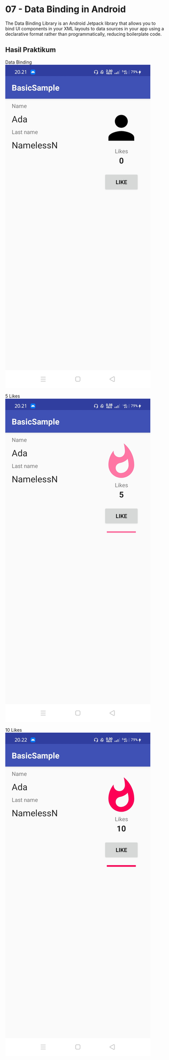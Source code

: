 # 07 - Data Binding in Android

The Data Binding Library is an Android Jetpack library that allows you to bind UI components in your XML layouts to data sources in your app using a declarative format rather than programmatically, reducing boilerplate code.


## Hasil Praktikum

Data Binding
![gambar1](img/databinding.jpg)

5 Likes
![gambar2](img/5likes.jpg)

10 Likes
![gambar3](img/10likes.jpg)
